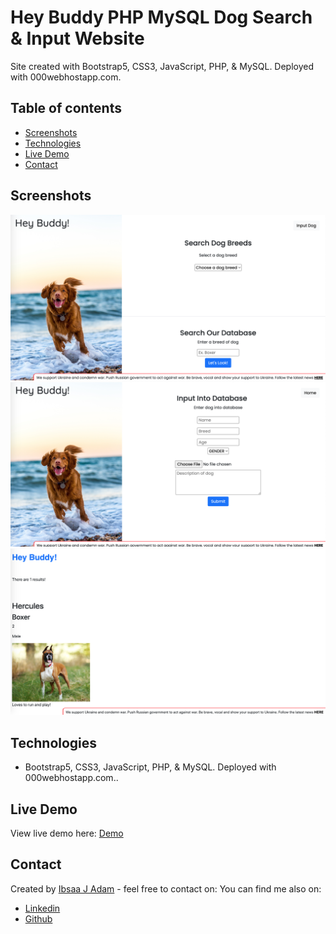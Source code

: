# Hey Buddy PHP MySQL Dog Search & Input Website

Site created with Bootstrap5, CSS3, JavaScript, PHP, & MySQL. Deployed with 000webhostapp.com.

## Table of contents

- [Screenshots](#screenshots)
- [Technologies](#technologies)
- [Live Demo](#live-demo)
- [Contact](#contact)

## Screenshots

<img src="public/img/screenshot-one.png">
<img src="public/img/screenshot-two.png">
<img src="public/img/screenshot-three.png">


## Technologies

- Bootstrap5, CSS3, JavaScript, PHP, & MySQL. Deployed with 000webhostapp.com..

## Live Demo

View live demo here: [Demo](https://thatsmydog.000webhostapp.com/)

## Contact

Created by [Ibsaa J Adam](https://github.com/ibsaajadam) - feel free to contact on:
You can find me also on:

- [Linkedin](https://www.linkedin.com/in/ibsaajadam/)
- [Github](https://github.com/ibsaajadam)
